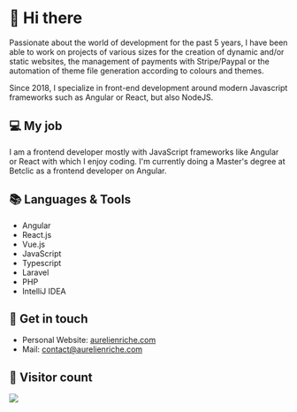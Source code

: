 
# 🦦 Hi there

Passionate about the world of development for the past 5 years, I have been able to work on projects of various sizes for the creation of dynamic and/or static websites, the management of payments with Stripe/Paypal or the automation of theme file generation according to colours and themes.

Since 2018, I specialize in front-end development around modern Javascript frameworks such as Angular or React, but also NodeJS.

## 💻 My job

I am a frontend developer mostly with JavaScript frameworks like Angular or React with which I enjoy coding.
I'm currently doing a Master's degree at Betclic as a frontend developer on Angular.

## 📚 Languages & Tools
- Angular
- React.js
- Vue.js
- JavaScript
- Typescript
- Laravel
- PHP
- IntelliJ IDEA

## 💬 Get in touch
- Personal Website: [aurelienriche.com](http://aurelienriche.com/)
- Mail: [contact@aurelienriche.com](mailto:contact@aurelienriche.com)

## 🎰 Visitor count
<img src="https://profile-counter.glitch.me/thisaurel/count.svg" />
